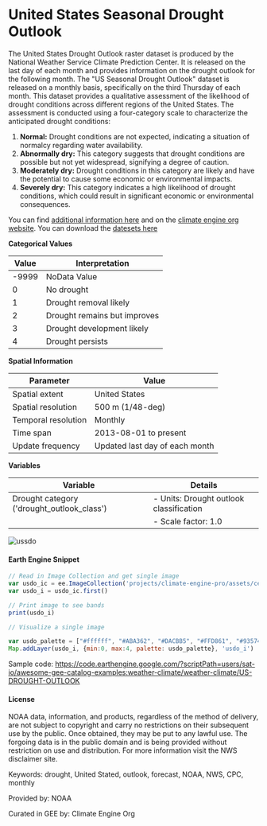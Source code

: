 # United States Seasonal Drought Outlook

The United States Drought Outlook raster dataset is produced by the National Weather Service Climate Prediction Center. It is released on the last day of each month and provides information on the drought outlook for the following month. The "US Seasonal Drought Outlook" dataset is released on a monthly basis, specifically on the third Thursday of each month. This dataset provides a qualitative assessment of the likelihood of drought conditions across different regions of the United States. The assessment is conducted using a four-category scale to characterize the anticipated drought conditions:

1. **Normal:** Drought conditions are not expected, indicating a situation of normalcy regarding water availability.
2. **Abnormally dry:** This category suggests that drought conditions are possible but not yet widespread, signifying a degree of caution.
3. **Moderately dry:** Drought conditions in this category are likely and have the potential to cause some economic or environmental impacts.
4. **Severely dry:** This category indicates a high likelihood of drought conditions, which could result in significant economic or environmental consequences.

You can find [additional information here](https://www.cpc.ncep.noaa.gov/products/expert_assessment/sdo_summary.php) and on the [climate engine org website](https://support.climateengine.org/article/90-us-drought). You can download the [datesets here](https://ftp.cpc.ncep.noaa.gov/GIS/droughtlook/)

**Categorical Values**

| Value    | Interpretation         |
|----------|------------------------|
| -9999    | NoData Value           |
| 0        | No drought            |
| 1        | Drought removal likely |
| 2        | Drought remains but improves |
| 3        | Drought development likely |
| 4        | Drought persists       |

**Spatial Information**

| Parameter            | Value                 |
|----------------------|-----------------------|
| Spatial extent       | United States         |
| Spatial resolution   | 500 m (1/48-deg)      |
| Temporal resolution  | Monthly               |
| Time span            | 2013-08-01 to present |
| Update frequency     | Updated last day of each month |

**Variables**

| Variable                | Details                          |
|-------------------------|----------------------------------|
| Drought category ('drought_outlook_class') | - Units: Drought outlook classification |
|                         | - Scale factor: 1.0                |

![ussdo](https://github.com/samapriya/awesome-gee-community-datasets/assets/6677629/cd354bfc-6e79-4ebe-a887-b068f1483b1e)

#### Earth Engine Snippet

```js
// Read in Image Collection and get single image
var usdo_ic = ee.ImageCollection('projects/climate-engine-pro/assets/ce-cpc-usdo-monthly')
var usdo_i = usdo_ic.first()

// Print image to see bands
print(usdo_i)

// Visualize a single image

var usdo_palette = ["#ffffff", "#ABA362", "#DACBB5", "#FFD861", "#935743"]
Map.addLayer(usdo_i, {min:0, max:4, palette: usdo_palette}, 'usdo_i')
```

Sample code: https://code.earthengine.google.com/?scriptPath=users/sat-io/awesome-gee-catalog-examples:weather-climate/weather-climate/US-DROUGHT-OUTLOOK

#### License
NOAA data, information, and products, regardless of the method of delivery, are not subject to copyright and carry no restrictions on their
subsequent use by the public. Once obtained, they may be put to any lawful use. The forgoing data is in the public domain and is being provided
without restriction on use and distribution. For more information visit the NWS disclaimer site.

Keywords: drought, United Stated, outlook, forecast, NOAA, NWS, CPC, monthly

Provided by: NOAA

Curated in GEE by: Climate Engine Org
